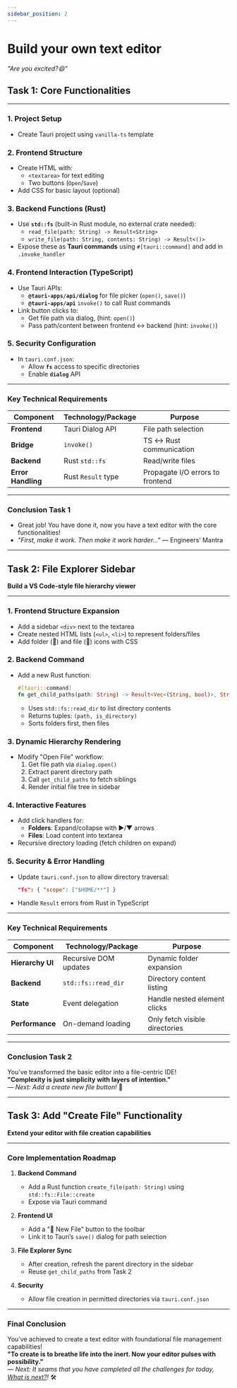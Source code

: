 ```yaml
---
sidebar_position: 2
---
```


# Build your own text editor

_"Are you excited?😄"_

## Task 1: Core Functionalities

---

### **1. Project Setup**

- Create Tauri project using `vanilla-ts` template

### **2. Frontend Structure**

- Create HTML with:
  - `<textarea>` for text editing
  - Two buttons (`Open`/`Save`)
- Add CSS for basic layout (optional)

### **3. Backend Functions (Rust)**

- Use **`std::fs`** (built-in Rust module, no external crate needed):
  - `read_file(path: String) -> Result<String>`
  - `write_file(path: String, contents: String) -> Result<()>`
- Expose these as **Tauri commands** using `#[tauri::command]` and add in `.invoke_handler`

### **4. Frontend Interaction (TypeScript)**

- Use Tauri APIs:
  - **`@tauri-apps/api/dialog`** for file picker (`open()`, `save()`)
  - **`@tauri-apps/api`** `invoke()` to call Rust commands
- Link button clicks to:
  - Get file path via dialog, (hint: `open()`)
  - Pass path/content between frontend ↔ backend (hint: `invoke()`)

### **5. Security Configuration**

- In `tauri.conf.json`:
  - Allow **`fs`** access to specific directories
  - Enable **`dialog`** API

---

### **Key Technical Requirements**

| Component          | Technology/Package | Purpose                          |
| ------------------ | ------------------ | -------------------------------- |
| **Frontend**       | Tauri Dialog API   | File path selection              |
| **Bridge**         | `invoke()`         | TS ↔ Rust communication          |
| **Backend**        | Rust `std::fs`     | Read/write files                 |
| **Error Handling** | Rust `Result` type | Propagate I/O errors to frontend |

---

### Conclusion Task 1

- Great job! You have done it, now you have a text editor with the core functionalities!
- _"First, make it work. Then make it work harder..."_ — Engineers’ Mantra

---

## Task 2: File Explorer Sidebar

**Build a VS Code-style file hierarchy viewer**

---

### **1. Frontend Structure Expansion**

- Add a sidebar `<div>` next to the textarea
- Create nested HTML lists (`<ul>`, `<li>`) to represent folders/files
- Add folder (📁) and file (📄) icons with CSS

### **2. Backend Command**

- Add a new Rust function:
  ```rust
  #[tauri::command]
  fn get_child_paths(path: String) -> Result<Vec<(String, bool)>, String>
  ```
  - Uses `std::fs::read_dir` to list directory contents
  - Returns tuples: `(path, is_directory)`
  - Sorts folders first, then files

### **3. Dynamic Hierarchy Rendering**

- Modify "Open File" workflow:
  1. Get file path via `dialog.open()`
  2. Extract parent directory path
  3. Call `get_child_paths` to fetch siblings
  4. Render initial file tree in sidebar

### **4. Interactive Features**

- Add click handlers for:
  - **Folders**: Expand/collapse with ▶/▼ arrows
  - **Files**: Load content into textarea
- Recursive directory loading (fetch children on expand)

### **5. Security & Error Handling**

- Update `tauri.conf.json` to allow directory traversal:
  ```json
  "fs": { "scope": ["$HOME/**"] }
  ```
- Handle `Result` errors from Rust in TypeScript

---

### **Key Technical Requirements**

| Component        | Technology/Package    | Purpose                        |
| ---------------- | --------------------- | ------------------------------ |
| **Hierarchy UI** | Recursive DOM updates | Dynamic folder expansion       |
| **Backend**      | `std::fs::read_dir`   | Directory content listing      |
| **State**        | Event delegation      | Handle nested element clicks   |
| **Performance**  | On-demand loading     | Only fetch visible directories |

---

### Conclusion Task 2

You've transformed the basic editor into a file-centric IDE!  
**"Complexity is just simplicity with layers of intention."**  
_— Next: Add a create new file button!_ 🚀

---

## **Task 3: Add "Create File" Functionality**

**Extend your editor with file creation capabilities**

---

### **Core Implementation Roadmap**

1. **Backend Command**

   - Add a Rust function `create_file(path: String)` using `std::fs::File::create`
   - Expose via Tauri command

2. **Frontend UI**

   - Add a "📄 New File" button to the toolbar
   - Link it to Tauri’s `save()` dialog for path selection

3. **File Explorer Sync**

   - After creation, refresh the parent directory in the sidebar
   - Reuse `get_child_paths` from Task 2

4. **Security**
   - Allow file creation in permitted directories via `tauri.conf.json`

---

### **Final Conclusion**

You’ve achieved to create a text editor with foundational file management capabilities!  
**"To create is to breathe life into the inert. Now your editor pulses with possibility."**  
_— Next: It seams that you have completed all the challenges for today, [What is next?](/docs/tauri/3.next-challenges.md)!_ 🛠️
